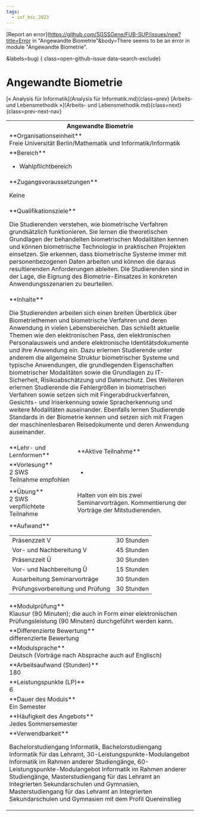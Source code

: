 ```yaml
---
tags:
  - inf_bsc_2023
---
```

[Report an error](https://github.com/SGSSGene/FUB-SUP/issues/new?title=Error in "Angewandte Biometrie"&body=There seems to be an error in module "Angewandte Biometrie".

<Describe here a slightly more detailed description of what is wrong>&labels=bug)
{ class=open-github-issue data-search-exclude}

# Angewandte Biometrie

[« Analysis für Informatik](Analysis für Informatik.md){class=prev}
[Arbeits- und Lebensmethodik »](Arbeits- und Lebensmethodik.md){class=next}
{class=prev-next-nav}

<table markdown id="moduledesc">
<tr markdown class="moduledesc_head"><th colspan="2">Angewandte Biometrie </th></tr>
<tr markdown><td colspan="2">**Organisationseinheit**   <br>Freie Universität Berlin/Mathematik und Informatik/Informatik</td></tr>

<tr markdown><td colspan="2">**Bereich**<br>


- Wahlpflichtbereich

</td></tr>

<tr markdown><td colspan="2">**Zugangsvoraussetzungen** <br>

Keine


</td></tr>
<tr markdown><td colspan="2">**Qualifikationsziele**    <br>

Die Studierenden verstehen, wie biometrische Verfahren grundsätzlich
funktionieren. Sie lernen die theoretischen Grundlagen der behandelten
biometrischen Modalitäten kennen und können biometrische Technologie in
praktischen Projekten einsetzen. Sie erkennen, dass biometrische Systeme
immer mit personenbezogenen Daten arbeiten und können die daraus
resultierenden Anforderungen ableiten. Die Studierenden sind in der Lage,
die Eignung des Biometrie-Einsatzes in konkreten Anwendungsszenarien zu
beurteilen.


</td></tr>
<tr markdown><td colspan="2">**Inhalte**                <br>

Die Studierenden arbeiten sich einen breiten Überblick über Biometriethemen
und biometrische Verfahren und deren Anwendung in vielen Lebensbereichen.
Das schließt aktuelle Themen wie den elektronischen Pass, den elektronischen
Personalausweis und andere elektronische Identitätsdokumente und ihre
Anwendung ein. Dazu erlernen Studierende unter anderem die allgemeine
Struktur biometrischer Systeme und typische Anwendungen, die grundlegenden
Eigenschaften biometrischer Modalitäten sowie die Grundlagen zu
IT-Sicherheit, Risikoabschätzung und Datenschutz. Des Weiteren erlernen
Studierende die Fehlergrößen in biometrischen Verfahren sowie setzen sich
mit Fingerabdruckverfahren, Gesichts- und Iriserkennung sowie
Spracherkennung und weitere Modalitäten auseinander. Ebenfalls lernen
Studierende Standards in der Biometrie kennen und setzen sich mit Fragen der
maschinenlesbaren Reisedokumente und deren Anwendung auseinander.


</td></tr>

<tr markdown><td>**Lehr- und Lernformen**</td><td>**Aktive Teilnahme**</td></tr>
<tr markdown><td> **Vorlesung** <br>2 SWS <br> Teilnahme empfohlen</td><td>

-
</td></tr>
<tr markdown><td> **Übung** <br>2 SWS <br> verpflichtete Teilnahme</td><td>

Halten von ein bis zwei Seminarvorträgen. Kommentierung der Vorträge der Mitstudierenden.
</td></tr>
<tr markdown><td colspan="2">**Aufwand**                <br>
<table class="aufwand_table">
<tr><td>Präsenzzeit V</td><td>30 Stunden</td></tr>
<tr><td>Vor- und Nachbereitung V</td><td>45 Stunden</td></tr>
<tr><td>Präsenzzeit Ü</td><td>30 Stunden</td></tr>
<tr><td>Vor- und Nachbereitung Ü</td><td>15 Stunden</td></tr>
<tr><td>Ausarbeitung Seminarvorträge</td><td>30 Stunden</td></tr>
<tr><td>Prüfungsvorbereitung und Prüfung</td><td>30 Stunden</td></tr>
</table>

</td></tr>
<tr markdown><td colspan="2">**Modulprüfung**             <br>Klausur (90 Minuten); die auch in Form einer elektronischen Prüfungsleistung
(90 Minuten) durchgeführt werden kann.


</td></tr>
<tr markdown><td colspan="2">**Differenzierte Bewertung** <br>differenzierte Bewertung

</td></tr>
<tr markdown><td colspan="2">**Modulsprache**             <br>Deutsch (Vorträge nach Absprache auch auf Englisch)</td></tr>
<tr markdown><td colspan="2">**Arbeitsaufwand (Stunden)** <br>180</td></tr>
<tr markdown><td colspan="2">**Leistungspunkte (LP)**     <br>6</td></tr>
<tr markdown><td colspan="2">**Dauer des Moduls**         <br>Ein Semester</td></tr>
<tr markdown><td colspan="2">**Häufigkeit des Angebots**  <br>Jedes Sommersemester</td></tr>
<tr markdown><td colspan="2">**Verwendbarkeit**           <br>

Bachelorstudiengang Informatik, Bachelorstudiengang Informatik für das
Lehramt, 30-Leistungspunkte-Modulangebot Informatik im Rahmen anderer
Studiengänge, 60-Leistungspunkte-Modulangebot Informatik im Rahmen anderer
Studiengänge, Masterstudiengang für das Lehramt an Integrierten
Sekundarschulen und Gymnasien, Masterstudiengang für das Lehramt an
Integrierten Sekundarschulen und Gymnasien mit dem Profil Quereinstieg


</td></tr>

</table>
